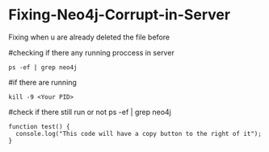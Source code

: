 # Fixing-Neo4j-Corrupt-in-Server
Fixing when u are already deleted the file before

#checking if there any running proccess in server

```ps -ef | grep neo4j```

#if there are running

```kill -9 <Your PID>```

#check if there still run or not
ps -ef | grep neo4j

```
function test() {
  console.log("This code will have a copy button to the right of it");
}
```
